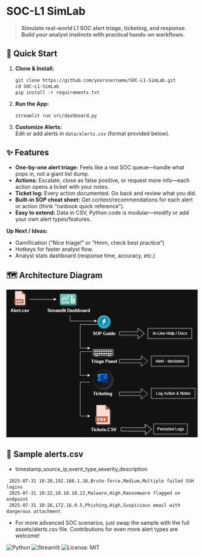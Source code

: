 # **SOC-L1 SimLab**

> **Simulate real-world L1 SOC alert triage, ticketing, and response. Build your analyst instincts with practical hands-on workflows.**

## **🚀 Quick Start**

1. **Clone & Install:**
    ```
    git clone https://github.com/yourusername/SOC-L1-SimLab.git
    cd SOC-L1-SimLab
    pip install -r requirements.txt
    ```

2. **Run the App:**
    ```
    streamlit run src/dashboard.py
    ```

3. **Customize Alerts:**  
   Edit or add alerts in `data/alerts.csv` (format provided below).

## **✨ Features**

- **One-by-one alert triage:** Feels like a real SOC queue—handle what pops in, not a giant list dump.
- **Actions:** Escalate, close as false positive, or request more info—each action opens a ticket with your notes.
- **Ticket log:** Every action documented. Go back and review what you did.
- **Built-in SOP cheat sheet:** Get context/recommendations for each alert or action (think “runbook quick reference”).
- **Easy to extend:** Data in CSV, Python code is modular—modify or add your own alert types/features.

**Up Next / Ideas:**
- Gamification (“Nice triage!” or “Hmm, check best practice”)
- Hotkeys for faster analyst flow.
- Analyst stats dashboard (response time, accuracy, etc.)

## 🗺️ Architecture Diagram

![SOC-L1 SimLab Architecture](assets/architecture-diagram.png)


## **📄 Sample alerts.csv**
- timestamp,source_ip,event_type,severity,description
```
 2025-07-31 10:20,192.168.1.10,Brute-force,Medium,Multiple failed SSH logins
 2025-07-31 10:22,10.10.10.22,Malware,High,Ransomware flagged on endpoint
 2025-07-31 10:26,172.16.0.5,Phishing,High,Suspicious email with dangerous attachment
```
- For more advanced SOC scenarios, just swap the sample with the full assets/alerts.csv file. Contributions for even more alert types are welcome!




















![Python](https://img.shields.io/badge/Python-3.8%2B-blue.svg)
![Streamlit](https://img.shields.io/badge/Streamlit-%E2%9C%94-green)
![License: MIT](https://img.shields.io/badge/License-MIT-yellow.svg)


